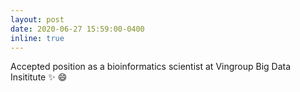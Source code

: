 ```yaml
---
layout: post
date: 2020-06-27 15:59:00-0400
inline: true
---
```


Accepted position as a bioinformatics scientist at Vingroup Big Data Insititute :sparkles: :smile:
